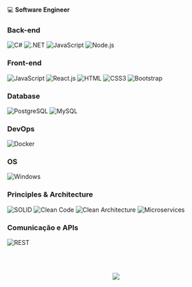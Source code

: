 💻 **Software Engineer**

<div align="center">

</div>

### Back-end
![C#](https://img.shields.io/badge/C%23-239120?style=flat-square&logo=c-sharp&logoColor=white)
![.NET](https://img.shields.io/badge/.NET-5C2D91?style=flat-square&logo=.net&logoColor=white)
![JavaScript](https://img.shields.io/badge/JavaScript-F7DF1E?style=flat-square&logo=javascript&logoColor=black)
![Node.js](https://img.shields.io/badge/Node.js-339933?style=flat-square&logo=node.js&logoColor=white)


### Front-end
![JavaScript](https://img.shields.io/badge/JavaScript-F7DF1E?style=flat-square&logo=javascript&logoColor=black)
![React.js](https://img.shields.io/badge/React.js-0081CB?style=flat-square&logo=react&logoColor=61DAFB)
![HTML](https://img.shields.io/badge/HTML5-E34F26?style=flat-square&logo=html5&logoColor=white)
![CSS3](https://img.shields.io/badge/CSS3-1572B6?style=flat-square&logo=css3&logoColor=white)
![Bootstrap](https://img.shields.io/badge/Bootstrap-563D7C?style=flat-square&logo=bootstrap&logoColor=white)

### Database
![PostgreSQL](https://img.shields.io/badge/PostgreSQL-4169E1?style=flat-square&logo=postgresql&logoColor=white)
![MySQL](https://img.shields.io/badge/MySQL-005C84?style=flat-square&logo=mysql&logoColor=white)

### DevOps
![Docker](https://img.shields.io/badge/Docker-0CC1F3?style=flat-square&logo=docker&logoColor=white)

### OS
![Windows](https://img.shields.io/badge/Windows-0078D4?style=flat-square&logo=windows&logoColor=white)

### Principles & Architecture
![SOLID](https://img.shields.io/badge/SOLID-000000?style=flat-square&logo=solid&logoColor=white)
![Clean Code](https://img.shields.io/badge/Clean_Code-000000?style=flat-square&logo=clean-code&logoColor=white)
![Clean Architecture](https://img.shields.io/badge/Clean_Architecture-000000?style=flat-square&logo=clean-architecture&logoColor=white)
![Microservices](https://img.shields.io/badge/Microservices-000000?style=flat-square&logo=microservices&logoColor=white)

### Comunicação e APIs
![REST](https://img.shields.io/badge/REST-000000?style=flat-square&logo=rest&logoColor=white)

<br><br>

<div align="center"> 
 <a href="mailto:davisiqueirat@gmail.com"><img src="https://img.shields.io/badge/-Gmail-%23333?style=for-the-badge&logo=gmail&logoColor=white" target="_blank"></a>
</div>
</div>
